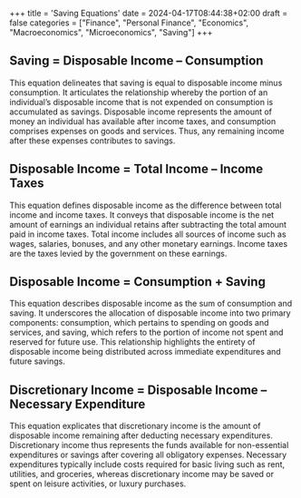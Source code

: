 +++
title = 'Saving Equations'
date = 2024-04-17T08:44:38+02:00
draft = false
categories = ["Finance", "Personal Finance", "Economics", "Macroeconomics", "Microeconomics", "Saving"]
+++
## Saving = Disposable Income – Consumption

This equation delineates that saving is equal to disposable income minus consumption. It articulates the relationship whereby the portion of an individual’s disposable income that is not expended on consumption is accumulated as savings. Disposable income represents the amount of money an individual has available after income taxes, and consumption comprises expenses on goods and services. Thus, any remaining income after these expenses contributes to savings.

## Disposable Income = Total Income – Income Taxes

This equation defines disposable income as the difference between total income and income taxes. It conveys that disposable income is the net amount of earnings an individual retains after subtracting the total amount paid in income taxes. Total income includes all sources of income such as wages, salaries, bonuses, and any other monetary earnings. Income taxes are the taxes levied by the government on these earnings.

## Disposable Income = Consumption + Saving

This equation describes disposable income as the sum of consumption and saving. It underscores the allocation of disposable income into two primary components: consumption, which pertains to spending on goods and services, and saving, which refers to the portion of income not spent and reserved for future use. This relationship highlights the entirety of disposable income being distributed across immediate expenditures and future savings.

## Discretionary Income = Disposable Income – Necessary Expenditure

This equation explicates that discretionary income is the amount of disposable income remaining after deducting necessary expenditures. Discretionary income thus represents the funds available for non-essential expenditures or savings after covering all obligatory expenses. Necessary expenditures typically include costs required for basic living such as rent, utilities, and groceries, whereas discretionary income may be saved or spent on leisure activities, or luxury purchases.

